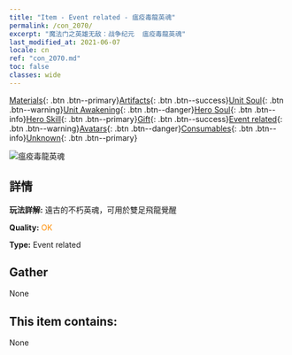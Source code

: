 ```yaml
---
title: "Item - Event related - 瘟疫毒龍英魂"
permalink: /con_2070/
excerpt: "魔法门之英雄无敌：战争纪元  瘟疫毒龍英魂"
last_modified_at: 2021-06-07
locale: cn
ref: "con_2070.md"
toc: false
classes: wide
---
```

 [Materials](/ItemsCN/){: .btn .btn--primary}[Artifacts](/ItemsCN/Artifacts/){: .btn .btn--success}[Unit Soul](/ItemsCN/UnitSoul/){: .btn .btn--warning}[Unit Awakening](/ItemsCN/UnitAwakening/){: .btn .btn--danger}[Hero Soul](/ItemsCN/HeroSoul/){: .btn .btn--info}[Hero Skill](/ItemsCN/HeroSkill/){: .btn .btn--primary}[Gift](/ItemsCN/Gift/){: .btn .btn--success}[Event related](/ItemsCN/Events/){: .btn .btn--warning}[Avatars](/ItemsCN/Avatars/){: .btn .btn--danger}[Consumables](/ItemsCN/Consumables/){: .btn .btn--info}[Unknown](/ItemsCN/Unknown/){: .btn .btn--primary}

 ![瘟疫毒龍英魂](/images/t/juexing_806.jpg)

## 詳情
 **玩法詳解:** 遠古的不朽英魂，可用於雙足飛龍覺醒

 **Quality:** <span style="color: #FF8C00">OK</span>

 **Type:** Event related

## Gather

  None

## This item contains:

  None

